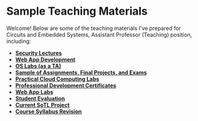 # Sample Teaching Materials

Welcome! 
Below are some of the teaching materials I've prepared for Circuits and Embedded Systems, Assistant Professor (Teaching) position, including:
- [**Security Lectures**](security)
- [**Web App Development**](web)
- [**OS Labs (as a TA)**](os)
- [**Sample of Assignments, Final Projects, and Exams**](assessment)
- [**Practical Cloud Computing Labs**](cloud_labs)
- [**Professional Development Certificates**](professional_development)
- [**Web App Labs**](web_labs)
- [**Student Evaluation**](ursi)
- [**Current SoTL Project**](sotl)
- [**Course Syllabus Revision**](outlines)